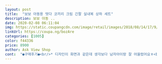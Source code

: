 ```yaml
---
layout: post 
title:  "보보 아동용 떳다 코끼리 크림 긴팔 실내복 상하 세트" 
description: 보보 아동 ..
date: 2020-02-08 06:11:04 
img: https://static.coupangcdn.com/image/retail/images/2018/08/14/17/9/12717fb3-864b-4d8e-8f48-2ce354f5da89.jpg 
linkUrl: https://coupa.ng/bozAre 
categories: [1005] 
color: f44336 
price: 8900 
author: Ask View Shop 
cont:  "●구매후기●<br/>* 디자인이 화면과 같은데 생각보다 남자아이랑 잘 어울렸어요ㅎ<br/>* 봄가을용으로 딱 좋음~<br/>* 싸이즈 150 주문했는데 한치의 오차도 없이 딱 맞네요<br/>* 아들은 초딩3학년, 키 136에 몸무게 32키로에요<br/>* 원단은 좋아요~<br/>* 원래 150싸이즈 입으니까 이거 정싸이즈같음<br/><br/> -<br/> -<br/> -<br/> - 추가후기<br/>건조기 사용으로 줄어들 것 예상해서<br/>겨울철 실내에서도 입고 외출할 때 내복으로도 입을 용도로 샀기 때문에 너무 두꺼운 건 피하려고 했는데 딱 원하는 정도의 두께예요.<br/> 간절기에 샀던 7부내복보다 약간 톡톡한 정도의 보통 면(일반적으로 이너로 편하게 입는 가을철 면티 정도의 질감이랄까요.<br/>.<br/>) 촉감이고, 대개 실내는 난방을 하고 잘 때는 수면조끼 덧입으니 춥지는 않을 거 같아요.<br/><br/>그래서 큰아이것도 보보제품으로 샀어요<br/>다른 분 평처럼 여러번 입고 나니 같이 주문한 다른 보보 실내복보다도 목늘어남이 도드라지네요.<br/> 이 제품 특성인 것 같은데 내복으로 입기에는 큰 지장 없는 정도라 저는 신경 안 쓰고 입히지만 다른 분들 구매 결정 시에 참고하시라고 몇 자 더 적어봐요~<br/>둘째도 보보제품 내복을 입히는데 원단이 많이 늘어나지 않고<br/>보보제품은 개인적으로 좋은거같음~~!!<br/>실내복은 자주 세탁하기 때문에<br/>아이 입기에 편해요<br/>암튼~ 초봄인 요즘 3월에 입기 딱 좋네요~~^^<br/>엉덩이 부분이 더 어린 아이들 내복처럼<br/>역시나 ㅋㅋ 몇번 세탁을 반복하니 ㅋㅋ<br/>이 제품은 작은 아이 입히려고 골랐는데 (사실 큰 아이 작은 아이 같은 옷으로 하려다 사이즈 품절로 인해 다른 옷으로 구매했네요.<br/>) 키 80cm에 몸무게 12kg 정도되는 보통체격~약간 통통아기라서 90사이즈할까 100사이즈할까 고민하다가 90으로 했어요.<br/> 두 사이즈 비교해보니 품은 많이 차이 안나고 길이차이가 커서요.<br/> 아무리 시보리가 있어도 80cm짜리 아가가 내복이 넘 길어 쭈글쭈글 주름이 많이 지면 겉옷입히기도 불편할 거 같아서요.<br/> 배송받아 입혀보니 길이감과 핏 모두 적당해서 마음에 듭니다.<br/> 길이는 약간 긴 정도라 내년봄까지 잘 입을 수 있을 것 같고 시보리 덕에 팔다리 접지 않아도 흘러내리지 않아요.<br/> 내복이라 너무 헐렁하면 겉옷 입히기 힘든데 품은 몸에 붙게 맞으면서 신축성이 좋아서 불편하지 않구요.<br/> 이번에도 가성비 만족입니다.<br/>^^<br/>좋더라고요~ 자주 빨아도 원단상태가 괜찮음<br/>지금은 잘 맞아요<br/>쪼개져서 넓게 되어 있어서<br/>처음 입을때 살짝 큰 듯했으나 ㅋ<br/>추위 많이 안타는 아이라면 겨울에도 입을 수 있겠어요<br/>큰 애 간절기 실내복도 보보에서 주문하고 가성비에 만족했었던 터라 겨울 실내복도 주문했어요.<br/> 큰아이(34개월), 작은 아이(13개월) 각각 두 벌씩 주문했는데 모두 예쁘네요.<br/>^^<br/>한사이즈 업! 해서 구입했어요 ㅋ<br/>* 디자인이 화면과 같은데 생각보다 남자아이랑 잘 어울렸어요ㅎ<br/>* 봄가을용으로 딱 좋음~<br/>* 싸이즈 150 주문했는데 한치의 오차도 없이 딱 맞네요<br/>* 아들은 초딩3학년, 키 136에 몸무게 32키로에요<br/>* 원단은 좋아요~<br/>* 원래 150싸이즈 입으니까 이거 정싸이즈같음<br/><br/> -<br/> -<br/> -<br/> - 추가후기<br/>건조기 사용으로 줄어들 것 예상해서<br/>겨울철 실내에서도 입고 외출할 때 내복으로도 입을 용도로 샀기 때문에 너무 두꺼운 건 피하려고 했는데 딱 원하는 정도의 두께예요.<br/> 간절기에 샀던 7부내복보다 약간 톡톡한 정도의 보통 면(일반적으로 이너로 편하게 입는 가을철 면티 정도의 질감이랄까요.<br/>.<br/>) 촉감이고, 대개 실내는 난방을 하고 잘 때는 수면조끼 덧입으니 춥지는 않을 거 같아요.<br/><br/>그래서 큰아이것도 보보제품으로 샀어요<br/>다른 분 평처럼 여러번 입고 나니 같이 주문한 다른 보보 실내복보다도 목늘어남이 도드라지네요.<br/> 이 제품 특성인 것 같은데 내복으로 입기에는 큰 지장 없는 정도라 저는 신경 안 쓰고 입히지만 다른 분들 구매 결정 시에 참고하시라고 몇 자 더 적어봐요~<br/>둘째도 보보제품 내복을 입히는데 원단이 많이 늘어나지 않고<br/>보보제품은 개인적으로 좋은거같음~~!!<br/>실내복은 자주 세탁하기 때문에<br/>아이 입기에 편해요<br/>암튼~ 초봄인 요즘 3월에 입기 딱 좋네요~~^^<br/>엉덩이 부분이 더 어린 아이들 내복처럼<br/>역시나 ㅋㅋ 몇번 세탁을 반복하니 ㅋㅋ<br/>이 제품은 작은 아이 입히려고 골랐는데 (사실 큰 아이 작은 아이 같은 옷으로 하려다 사이즈 품절로 인해 다른 옷으로 구매했네요.<br/>) 키 80cm에 몸무게 12kg 정도되는 보통체격~약간 통통아기라서 90사이즈할까 100사이즈할까 고민하다가 90으로 했어요.<br/> 두 사이즈 비교해보니 품은 많이 차이 안나고 길이차이가 커서요.<br/> 아무리 시보리가 있어도 80cm짜리 아가가 내복이 넘 길어 쭈글쭈글 주름이 많이 지면 겉옷입히기도 불편할 거 같아서요.<br/> 배송받아 입혀보니 길이감과 핏 모두 적당해서 마음에 듭니다.<br/> 길이는 약간 긴 정도라 내년봄까지 잘 입을 수 있을 것 같고 시보리 덕에 팔다리 접지 않아도 흘러내리지 않아요.<br/> 내복이라 너무 헐렁하면 겉옷 입히기 힘든데 품은 몸에 붙게 맞으면서 신축성이 좋아서 불편하지 않구요.<br/> 이번에도 가성비 만족입니다.<br/>^^<br/>좋더라고요~ 자주 빨아도 원단상태가 괜찮음<br/>지금은 잘 맞아요<br/>쪼개져서 넓게 되어 있어서<br/>처음 입을때 살짝 큰 듯했으나 ㅋ<br/>추위 많이 안타는 아이라면 겨울에도 입을 수 있겠어요<br/>큰 애 간절기 실내복도 보보에서 주문하고 가성비에 만족했었던 터라 겨울 실내복도 주문했어요.<br/> 큰아이(34개월), 작은 아이(13개월) 각각 두 벌씩 주문했는데 모두 예쁘네요.<br/>^^<br/>한사이즈 업! 해서 구입했어요 ㅋ<br/>" 
---
```

